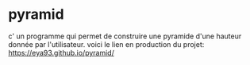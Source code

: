 # pyramid
c' un programme qui permet de construire une pyramide d'une hauteur donnée par l'utilisateur.
voici le lien en production du projet: <br>
https://eya93.github.io/pyramid/
